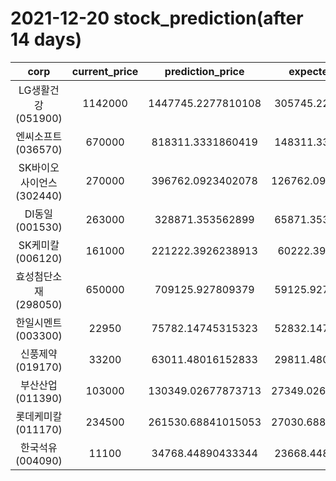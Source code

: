 # 2021-12-20 stock_prediction(after 14 days)

|   corp   |   current_price   |   prediction_price   |   expected_profit   |
|:--------:|:-----------------:|:--------------------:|:-------------------:|
|LG생활건강(051900)|1142000|1447745.2277810108|305745.2277810108|
|엔씨소프트(036570)|670000|818311.3331860419|148311.3331860419|
|SK바이오사이언스(302440)|270000|396762.0923402078|126762.09234020778|
|DI동일(001530)|263000|328871.353562899|65871.35356289899|
|SK케미칼(006120)|161000|221222.3926238913|60222.3926238913|
|효성첨단소재(298050)|650000|709125.927809379|59125.92780937895|
|한일시멘트(003300)|22950|75782.14745315323|52832.14745315323|
|신풍제약(019170)|33200|63011.48016152833|29811.48016152833|
|부산산업(011390)|103000|130349.02677873713|27349.026778737127|
|롯데케미칼(011170)|234500|261530.68841015053|27030.688410150527|
|한국석유(004090)|11100|34768.44890433344|23668.44890433344|

